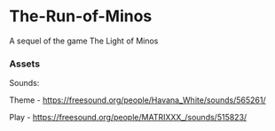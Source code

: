 # The-Run-of-Minos
A sequel of the game The Light of Minos


### Assets

Sounds:

Theme - https://freesound.org/people/Havana_White/sounds/565261/

Play - https://freesound.org/people/MATRIXXX_/sounds/515823/

